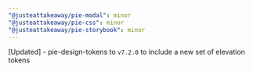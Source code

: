 ```yaml
---
"@justeattakeaway/pie-modal": minor
"@justeattakeaway/pie-css": minor
"@justeattakeaway/pie-storybook": minor
---
```


[Updated] - pie-design-tokens to `v7.2.0` to include a new set of elevation tokens
